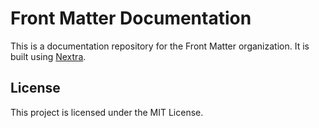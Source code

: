 # Front Matter Documentation

This is a documentation repository for the Front Matter organization. It is built using [Nextra](https://nextra.site).

## License

This project is licensed under the MIT License.
